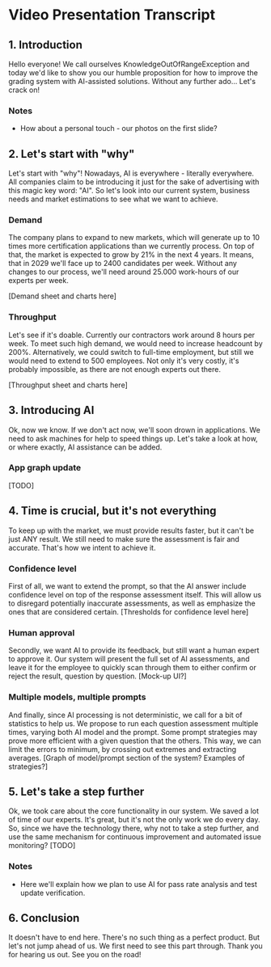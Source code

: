 # Video Presentation Transcript

## 1. Introduction

Hello everyone!
We call ourselves KnowledgeOutOfRangeException and today we'd like to show you our humble proposition for how to improve the grading system with AI-assisted solutions. Without any further ado... Let's crack on!

### Notes
 - How about a personal touch - our photos on the first slide?

## 2. Let's start with "why"

Let's start with "why"! Nowadays, AI is everywhere - literally everywhere. All companies claim to be introducing it just for the sake of advertising with this magic key word: "AI". So let's look into our current system, business needs and market estimations to see what we want to achieve. 

### Demand
The company plans to expand to new markets, which will generate up to 10 times more certification applications than we currently process. On top of that, the market is expected to grow by 21% in the next 4 years. It means, that in 2029 we'll face up to 2400 candidates per week. Without any changes to our process, we'll need around 25.000 work-hours of our experts per week.

[Demand sheet and charts here]

### Throughput
Let's see if it's doable. Currently our contractors work around 8 hours per week. To meet such high demand, we would need to increase headcount by 200%. Alternatively, we could switch to full-time employment, but still we would need to extend to 500 employees. Not only it's very costly, it's probably impossible, as there are not enough experts out there.

[Throughput sheet and charts here]

## 3. Introducing AI

Ok, now we know. If we don't act now, we'll soon drown in applications. We need to ask machines for help to speed things up. Let's take a look at how, or where exactly, AI assistance can be added.

### App graph update
[TODO]

## 4. Time is crucial, but it's not everything

To keep up with the market, we must provide results faster, but it can't be just ANY result. We still need to make sure the assessment is fair and accurate. That's how we intent to achieve it.

### Confidence level
First of all, we want to extend the prompt, so that the AI answer include confidence level on top of the response assessment itself. This will allow us to disregard potentially inaccurate assessments, as well as emphasize the ones that are considered certain. 
[Thresholds for confidence level here] 

### Human approval
Secondly, we want AI to provide its feedback, but still want a human expert to approve it. Our system will present the full set of AI assessments, and leave it for the employee to quickly scan through them to either confirm or reject the result, question by question. 
[Mock-up UI?]

### Multiple models, multiple prompts
And finally, since AI processing is not deterministic, we call for a bit of statistics to help us. We propose to run each question assessment multiple times, varying both AI model and the prompt. Some prompt strategies may prove more efficient with a given question that the others. This way, we can limit the errors to minimum, by crossing out extremes and extracting averages.
[Graph of model/prompt section of the system? Examples of strategies?]

## 5. Let's take a step further

Ok, we took care about the core functionality in our system. We saved a lot of time of our experts. It's great, but it's not the only work we do every day. So, since we have the technology there, why not to take a step further, and use the same mechanism for continuous improvement and automated issue monitoring?
[TODO]

### Notes
- Here we'll explain how we plan to use AI for pass rate analysis and test update verification.

## 6. Conclusion

It doesn't have to end here. There's no such thing as a perfect product. But let's not jump ahead of us. We first need to see this part through.
Thank you for hearing us out. See you on the road!